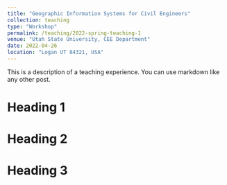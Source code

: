 ```yaml
---
title: "Geographic Information Systems for Civil Engineers"
collection: teaching
type: "Workshop"
permalink: /teaching/2022-spring-teaching-1
venue: "Utah State University, CEE Department"
date: 2022-04-26
location: "Logan UT 84321, USA"
---
```


This is a description of a teaching experience. You can use markdown like any other post.

Heading 1
======

Heading 2
======

Heading 3
======
